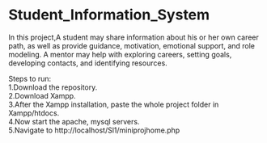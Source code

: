 # Student_Information_System

In this project,A student may share information about his or her own career path, as well as provide guidance, motivation, emotional support, and role modeling. A mentor may help with exploring careers, setting goals, developing contacts, and identifying resources. <br>

Steps to run: <br>
1.Download the repository. <br>
2.Download Xampp. <br>
3.After the Xampp installation, paste the whole project folder in Xampp/htdocs. <br>
4.Now start the apache, mysql servers. <br>
5.Navigate to http://localhost/Sl1/miniprojhome.php <br>
